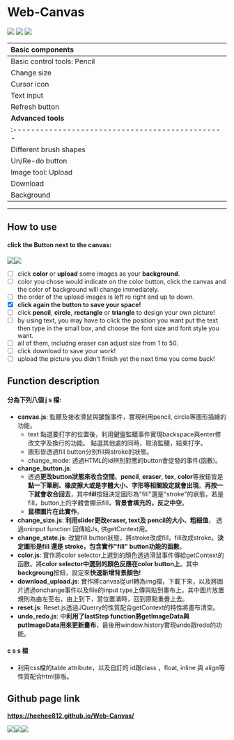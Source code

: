# Web-Canvas

![](https://i.imgur.com/tI14dee.png) ![](https://i.imgur.com/BxtOE7L.png) ![](https://i.imgur.com/wainyDW.png)


| **Basic components**                             |  
| :----------------------------------------------- |
| Basic control tools: Pencil                      |
| Change size                                      |
| Cursor icon                                      |
| Text input                                       |
| Refresh button                                   |
| **Advanced tools**                               |
| :----------------------------------------------- |
| Different brush shapes                           |
| Un/Re-do button                                  |
| Image tool: Upload                               |
| Download                                         |
| Background                                       |

---

## How to use 

#### click the Button next to the canvas:
![](https://i.imgur.com/aC6hpGY.png)![](https://i.imgur.com/FwM7Cjr.png)


- [ ] click **color** or **upload** some images as your **background**.
- [ ] color you chose would indicate on the color button, click the canvas and the color of background wlll change immediately. 
- [ ] the order of the upload images is left ro right and up to down.
- [x] **click again the button to save your space!**
- [ ] click **pencil**, **circle**, **rectangle** or **triangle** to design your own picture!
- [ ] by using text, you may have to click the position you want put the text then type in the small box, and choose the font size and font style you want.
- [ ] all of them, includng eraser can adjust size from 1 to 50.
- [ ] click download to save your work!
- [ ] upload the picture you didn't finish yet the next time you come back!

## Function description

#### 分為下列八個 j s 檔:
* **canvas.js**: 監聽及接收滑鼠與鍵盤事件，實現利用pencil, circle等圖形描繪的功能。
    * text 點選要打字的位置後，利用鍵盤監聽事件實現backspace與enter修改文字及換行的功能。
        點選其他處的同時，取消監聽，結束打字。
    * 圖形皆透過fill button分別fill與stroke的狀態。
    * change_mode: 透過HTML的id辨別對應的button會促發的事件(函數)。
* **change_button.js**: 
    * 透過**更改button狀態來收合空間**。**pencil**, **eraser**, **tex**, **color**等按鈕皆是**點一下筆刷、橡皮擦大或是字體大小、字形等相關設定就會出現**。**再按一下就會收合回去**，其中**fill**按鈕決定圖形為"fill"還是"stroke"的狀態，若是fill，button上的字體會顯示fill，**背景會填充的，反之中空**。
    * **鼠標圖片在此實作**。 
* **change_size.js**: **利用slider更改eraser, text及 pencil的大小、粗細值**，
    透過oninput function 回傳給Js, 供getContext用。
* **change_state.js**: 改變fill button狀態，將stroke改成fill，fill改成stroke。**決定圖形是fill 還是 stroke，包含實作"fill" button功能的函數**。
* **color.js**: 實作將color selector上選到的顏色透過滑鼠事件傳給getContext的函數。將**color selector中選到的顏色反應在color button上**。其中**backgroung**按鈕，設定來**快速新增背景顏色!**
* **download_upload.js**: 實作將canvas從url轉為img檔，下載下來，以及將圖片透過onchange事件以及file的input type上傳與貼到畫布上。其中圖片放置規則為由左至右，由上到下，當位置滿時，回到原點重疊上去。
* **reset.js**: Reset.js透過JQuerry的性質配合getContext的特性將畫布清空。
* **undo_redo.js**: 中**利用了lastStep function將getImageData與putImageData用來更新畫布**，最後用window.history實現undo跟redo的功能。

#### c s s 檔
* 利用css檔的table attribute，以及自訂的 id跟class ，float, inline 與 align等性質配合html排版。

## Github page link

   **https://heehee812.github.io/Web-Canvas/**
    
    
![](https://i.imgur.com/0BdzEjn.png)![](https://i.imgur.com/ETXcwON.png)![](https://i.imgur.com/JkOj20r.png)



<style>
table th{
    width: 100%;
}
</style>
